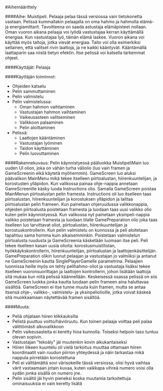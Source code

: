 ﻿#Aihemäärittely

####Aihe:
Muistipeli. Pelaaja pelaa tässä versiossa vain tietokonetta vastaan. Pelissä kummallakin pelaajalla on oma hahmo ja hahmolla elämä- ja energiamittarit. Tavoitteena on saada astustaja elämäpisteet nollaan. Oman vuoron aikana pelaaja voi lyödä vastustajaa kerran käyttämällä energiaa. Kun vastustajaa lyö, tämän elämä laskee. Vuoron aikana voi käyttää myös taitoja, jotka vievät energiaa. Taito voi olla esimerkiksi sellainen, että valitset rivin laattoja, ja ne kaikki kääntyvät. Kääntämällä laattaparin saa niistä tietyn efektin. Itse pelissä voi katsella tarkemmat ohjeet.

####Käyttäjät: 
Pelaaja

####Käyttäjän toiminnot:
- Ohjeiden katselu
- Pelin sammuttaminen
- Pelin valmistelu
- Pelin valmistelussa:
  - Oman hahmon vaihtaminen
  - Vastustajan hahmon vaihtaminen
  - Vaikeusasteen valitseminen
  - Valikkoon palaaminen
  - Pelin aloittaminen
- Pelissä:  
  - Laattojen kääntäminen
  - Vastustajan lyöminen
  - Taidon käyttäminen
  - Pelin luovuttaminen

####Rakennekuvaus:
Pelin käynnistyessä pääluokka MuistipeliMain luo uuden UI olion, joka on vähän turha väliolio (luo vain framen ja GameScreenin eikä käytetä myöhemmin). GameScreen luo aluksi päävalikon MainMenu mikä tekee itselleen piirtoalustan, hiirenkuuntelijan, ja korostusten ylläpidon. 
   Kun valikossa painaa ohje-nappia annetaan GameScreenille käsky luoda Instructions olio. Samalla GameScreen poistaa MainMenun piirtoalustan pelin framesta. Instructions oli luo itselleen taas piirtoalustan, hiirenkuuntelijan ja korostuksen ylläpidon ja laittaa piirtoalustan pelin frameen.
   Kun painetaan ohjeruudussa valikkonappia, ohjeiden piirtoalusta poistetaan framesta ja luodaan taas uusi valikko olio kuten pelin käynnistyessä. Kun valikossa nyt painetaan yksinpeli-nappia valikko poistetaan framesta ja luodaan tilalle GamePreparation olio joka taas itselleen luo tarvittavat oliot, piirtoalustan, hiirenkuuntelijan ja korostuskontrollerin.
   Kun pelin valmistelu on kunnossa ja peli aloitetaan tapahtuu sama homma kuin aikaisemminkin. Poistetaan valmistelun piirtoalusta ruudusta ja GameScreenia käsketään luomaan itse peli. Peli tekee itselleen kasan uusia olioita: korostusmuistilistan, hyökkäykskontrollerin, hiirenkuuntelijan, piirtoalustan ja laattojenkäsittelijän. GamePreparation olikin luonut pelaajan ja vastustajan jo valmiiksi ja antanut ne GameScreenin kautta SinglePlayerGamelle parametrina. Pelaajien luonnissa heille myös on tehty pelihahmo-oliot ja vastustaja lisäksi tekee itselleen vuoronsuorittajan ja laattojen kontrollerin, johon lisätään laattoja sitä mukaa kun niitä pelissä käännellään.
  Keskeisessä osassa pelissä on siis GameScreen luokka jonka kautta luodaan pelin frameen aina haluttavaa sisältöä. GameScreen ei itse tunne muuta kuin framen, mutta se antaa itsensä ohje-, valikko-, valmistelu- ja yksinpeliolioille, jotka voivat käskeä sitä muokkaamaan näytettävää framen sisältöä.


####Muuta:
- Peliä ohjataan hiiren klikkauksilla
- Pelistä puuttuu voitto/häviöruutu. Kun toinen pelaaja voittaa peli palaa välittömästi alkuvalikkoon
- Pelin vaikeusasteita ei keretty hioa kunnolla. Toiseksi helpoin taso tuntuu olevan sopivin.
- Vastustajan "tekoäly" jäi muutenkin kovin alkukantaiseksi
- Hiiren liikeen kuuntelu oli vielä tarkoitus muuttaa ottamaan hiiren koordinaatit vain ruudun piirron yhteydessä ja näin tarkastaa mikä nappula piirretään korostettuna
- Peli ei välttämättä sovi värisokeille tässä versiossa, olisi hyvä vaihtaa värit vastaamaan jotain kuvaa, kuten vaikkapa vihreä numero voisi olla sydän jonka sisällä on numero jne.
- Pelin sisältö jäi hyvin pieneksi koska muutamia tarkoitettuja ominaisuuksia ei vain keretty lisätä

